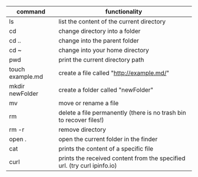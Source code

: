 | command                | functionality                                                            |
| ---------------------- | ------------------------------------------------------------------------ |
| ls                     | list the content of the current directory                                |
| cd <foldername>        | change directory into a folder                                           |
| cd ..                  | change into the parent folder                                            |
| cd ~                   | change into your home directory                                          |
| pwd                    | print the current directory path                                         |
| touch example.md       | create a file called "http://example.md/"                                |
| mkdir newFolder        | create a folder called "newFolder"                                       |
| mv <oldname> <newname> | move or rename a file                                                    |
| rm <filename>          | delete a file permanently (there is no trash bin to recover files!)      |
| rm -r <directoryname>  | remove directory                                                         |
| open .                 | open the current folder in the finder                                    |
| cat <filename>         | prints the content of a specific file                                    |
| curl <url>             | prints the received content from the specified url. (try curl ipinfo.io) |
